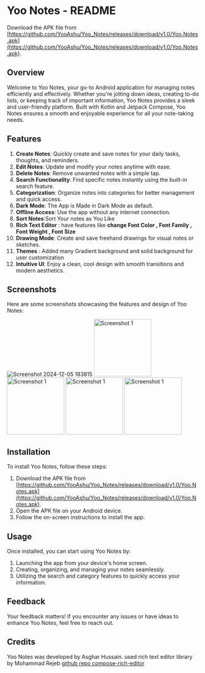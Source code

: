 # Yoo Notes - README

Download the APK file from [https://github.com/YooAshu/Yoo_Notes/releases/download/v1.0/Yoo.Notes.apk](https://github.com/YooAshu/Yoo_Notes/releases/download/v1.0/Yoo.Notes.apk).

## Overview
Welcome to Yoo Notes, your go-to Android application for managing notes efficiently and effectively. Whether you're jotting down ideas, creating to-do lists, or keeping track of important information, Yoo Notes provides a sleek and user-friendly platform. Built with Kotlin and Jetpack Compose, Yoo Notes ensures a smooth and enjoyable experience for all your note-taking needs.

## Features
1. **Create Notes**: Quickly create and save notes for your daily tasks, thoughts, and reminders.
2. **Edit Notes**: Update and modify your notes anytime with ease.
3. **Delete Notes**: Remove unwanted notes with a simple tap.
4. **Search Functionality**: Find specific notes instantly using the built-in search feature.
5. **Categorization**: Organize notes into categories for better management and quick access.
6. **Dark Mode**: The App is Made in Dark Mode as default.
7. **Offline Access**: Use the app without any internet connection.
8. **Sort Notes**:Sort Your notes as You Like
9. **Rich Text Editor** : have features like **change Font Color , Font Family , Font Weight , Font Size**
10. **Drawing Mode**: Create and save freehand drawings for visual notes or sketches.
11. **Themes** : Added many Gradient background and solid background for user customization
12. **Intuitive UI**: Enjoy a clean, cool design with smooth transitions and modern aesthetics.

## Screenshots
Here are some screenshots showcasing the features and design of Yoo Notes:

![Screenshot 2024-12-05 183815](https://github.com/user-attachments/assets/e37ad6ab-5c7b-4a89-a395-e9051dbc6456)
<img src="https://github.com/user-attachments/assets/8d4d1543-97a8-402b-bae0-5d3c869039fc" alt="Screenshot 1" style="width: 150px; height: auto;">
<img src="https://github.com/user-attachments/assets/12eb1404-2618-4e0f-aba2-57f07d727e77" alt="Screenshot 1" style="width: 150px; height: auto;">
<img src="https://github.com/user-attachments/assets/02067016-c76e-4282-b919-280e0a3728553" alt="Screenshot 1" style="width: 150px; height: auto;">
<img src="https://github.com/user-attachments/assets/a75a4fef-aa77-4667-a44a-1dfb905d1b12" alt="Screenshot 1" style="width: 150px; height: auto;">



## Installation

To install Yoo Notes, follow these steps:
1. Download the APK file from [https://github.com/YooAshu/Yoo_Notes/releases/download/v1.0/Yoo.Notes.apk](https://github.com/YooAshu/Yoo_Notes/releases/download/v1.0/Yoo.Notes.apk).
2. Open the APK file on your Android device.
3. Follow the on-screen instructions to install the app.

## Usage
Once installed, you can start using Yoo Notes by:
1. Launching the app from your device's home screen.
2. Creating, organizing, and managing your notes seamlessly.
3. Utilizing the search and category features to quickly access your information.

## Feedback
Your feedback matters! If you encounter any issues or have ideas to enhance Yoo Notes, feel free to reach out.

## Credits
Yoo Notes was developed by Asghar Hussain.
used rich text editor library by Mohammad Rejeb [github repo compose-rich-editor](https://github.com/MohamedRejeb/compose-rich-editor)
